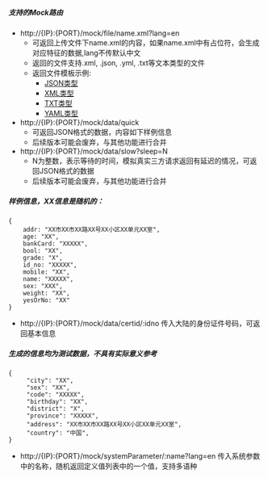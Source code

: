 ##### 支持的Mock路由
- http://{IP}:{PORT}/mock/file/name.xml?lang=en 
  - 可返回上传文件下name.xml的内容，如果name.xml中有占位符，会生成对应特征的数据,lang不传默认中文
  - 返回的文件支持.xml, .json, .yml, .txt等文本类型的文件
  - 返回文件模板示例: 
    - [JSON类型](../../../upload/create_template.json)
    - [XML类型](../../../upload/create_template.xml)
    - [TXT类型](../../../upload/create_template.txt)
    - [YAML类型](../../../upload/create_template.yml)
- http://{IP}:{PORT}/mock/data/quick  
  - 可返回JSON格式的数据，内容如下样例信息
  - 后续版本可能会废弃，与其他功能进行合并
- http://{IP}:{PORT}/mock/data/slow?sleep=N  
  - N为整数，表示等待的时间，模拟真实三方请求返回有延迟的情况，可返回JSON格式的数据
  - 后续版本可能会废弃，与其他功能进行合并
##### 样例信息，XX信息是随机的：
```
{
    addr: "XX市XX市XX路XX号XX小区XX单元XX室",
    age: "XX",
    bankCard: "XXXXX",
    bool: "XX",
    grade: "X",
    id_no: "XXXXX",
    mobile: "XX",
    name: "XXXXX",
    sex: "XXX",
    weight: "XX",
    yesOrNo: "XX"
}
```

- http://{IP}:{PORT}/mock/data/certid/:idno  传入大陆的身份证件号码，可返回基本信息
##### 生成的信息均为测试数据，不具有实际意义参考
```
{
     "city": "XX",
     "sex": "XX",
     "code": "XXXXX",
     "birthday": "XX",
     "district": "X",
     "province": "XXXXX",
     "address": "XX市XX市XX路XX号XX小区XX单元XX室",
     "country": "中国",
}
```
- http://{IP}:{PORT}/mock/systemParameter/:name?lang=en  传入系统参数中的名称，随机返回定义值列表中的一个值，支持多语种
